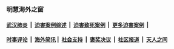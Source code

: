 
### 明慧海外之窗

####  [武汉肺炎](indexes/365.md?t=05072300) &nbsp;|&nbsp;  [迫害案例综述](indexes/328.md?t=05072300) &nbsp;|&nbsp; [迫害致死案例](indexes/277.md?t=05072300)  &nbsp;|&nbsp; [更多迫害案例](indexes/81.md?t=05072300)  &nbsp;|&nbsp; 
####  [时事评论](indexes/19.md?t=05072300) &nbsp;|&nbsp; [海外简讯](indexes/245.md?t=05072300)&nbsp;|&nbsp;  [社会支持](indexes/140.md?t=05072300) &nbsp;|&nbsp; [褒奖决议](indexes/282.md?t=05072300) &nbsp;|&nbsp; [社区报道](indexes/91.md?t=05072300)  &nbsp;|&nbsp; [天人之间](indexes/78.md?t=05072300) 

